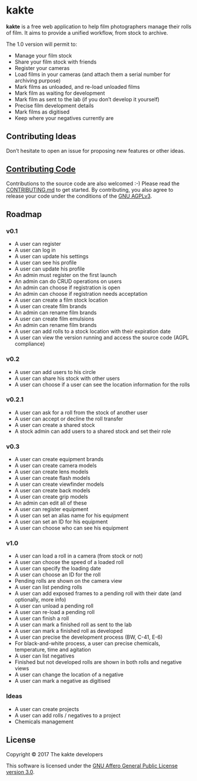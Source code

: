 # kakte

**kakte** is a free web application to help film photographers manage their
rolls of film. It aims to provide a unified workflow, from stock to archive.

The 1.0 version will permit to:

* Manage your film stock
* Share your film stock with friends
* Register your cameras
* Load films in your cameras (and attach them a serial number for archiving
  purpose)
* Mark films as unloaded, and re-load unloaded films
* Mark film as waiting for development
* Mark film as sent to the lab (if you don’t develop it yourself)
* Precise film development details
* Mark films as digitised
* Keep where your negatives currently are

## Contributing Ideas

Don’t hesitate to open an issue for proposing new features or other ideas.

## [Contributing Code](CONTRIBUTING.md)

Contributions to the source code are also welcomed :-) Please read the
[CONTRIBUTING.md](CONTRIBUTING.md) to get started. By contributing, you also
agree to release your code under the conditions of the
[GNU AGPLv3](https://www.gnu.org/licenses/agpl-3.0.html).

## Roadmap

### v0.1

* A user can register
* A user can log in
* A user can update his settings
* A user can see his profile
* A user can update his profile
* An admin must register on the first launch
* An admin can do CRUD operations on users
* An admin can choose if registration is open
* An admin can choose if registration needs acceptation
* A user can create a film stock location
* A user can create film brands
* An admin can rename film brands
* A user can create film emulsions
* An admin can rename film brands
* A user can add rolls to a stock location with their expiration date
* A user can view the version running and access the source code (AGPL
  compliance)

### v0.2

* A user can add users to his circle
* A user can share his stock with other users
* A user can choose if a user can see the location information for the rolls

### v0.2.1

* A user can ask for a roll from the stock of another user
* A user can accept or decline the roll transfer
* A user can create a shared stock
* A stock admin can add users to a shared stock and set
their role

### v0.3

* A user can create equipment brands
* A user can create camera models
* A user can create lens models
* A user can create flash models
* A user can create viewfinder models
* A user can create back models
* A user can create grip models
* An admin can edit all of these
* A user can register equipment
* A user can set an alias name for his equipment
* A user can set an ID for his equipment
* A user can choose who can see his equipment

### v1.0

* A user can load a roll in a camera (from stock or not)
* A user can choose the speed of a loaded roll
* A user can specify the loading date
* A user can choose an ID for the roll
* Pending rolls are shown on the camera view
* A user can list pending rolls
* A user can add exposed frames to a pending roll with their date (and
  optionally, more info)
* A user can unload a pending roll
* A user can re-load a pending roll
* A user can finish a roll
* A user can mark a finished roll as sent to the lab
* A user can mark a finished roll as developed
* A user can precise the development process (BW, C-41, E-6)
* For black-and-white process, a user can precise chemicals, temperature, time
  and agitation
* A user can list negatives
* Finished but not developed rolls are shown in both rolls and negative views
* A user can change the location of a negative
* A user can mark a negative as digitised

### Ideas

* A user can create projects
* A user can add rolls / negatives to a project
* Chemicals management

## License

Copyright © 2017 The kakte developers

This software is licensed under the [GNU Affero General Public License version
3.0](https://www.gnu.org/licenses/agpl-3.0.html).
